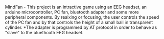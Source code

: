 MindFan - This project is an intractive game using an EEG headset, an arduino microcontroller, PC fan, bluetooth adapter and some more peripheral components. By realxing or focusing, the user controls the speed of the PC fan and by that controls the height of a small ball in transparent cylinder.
*The adapter is programmed by AT protocol in order to behave as "slave" to the bluethooth EEG headset.
